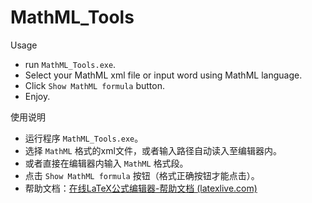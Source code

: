 # MathML_Tools

Usage

* run `MathML_Tools.exe`.
* Select your MathML xml file or input word using MathML language.
* Click `Show MathML formula` button.
* Enjoy.

使用说明

* 运行程序 `MathML_Tools.exe`。
* 选择 `MathML` 格式的xml文件，或者输入路径自动读入至编辑器内。
* 或者直接在编辑器内输入 `MathML` 格式段。
* 点击 `Show MathML formula` 按钮（格式正确按钮才能点击）。
* 帮助文档：[在线LaTeX公式编辑器-帮助文档 (latexlive.com)](https://www.latexlive.com/help)
